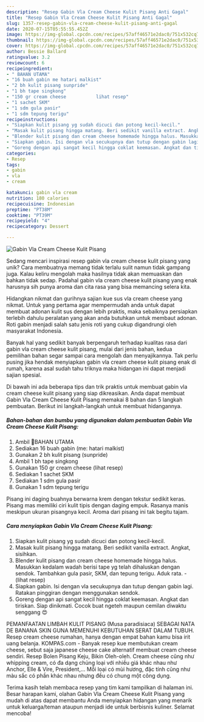 ```yaml
---
description: "Resep Gabin Vla Cream Cheese Kulit Pisang Anti Gagal"
title: "Resep Gabin Vla Cream Cheese Kulit Pisang Anti Gagal"
slug: 1357-resep-gabin-vla-cream-cheese-kulit-pisang-anti-gagal
date: 2020-07-15T05:55:55.452Z
image: https://img-global.cpcdn.com/recipes/57aff46571e2dac0/751x532cq70/gabin-vla-cream-cheese-kulit-pisang-foto-resep-utama.jpg
thumbnail: https://img-global.cpcdn.com/recipes/57aff46571e2dac0/751x532cq70/gabin-vla-cream-cheese-kulit-pisang-foto-resep-utama.jpg
cover: https://img-global.cpcdn.com/recipes/57aff46571e2dac0/751x532cq70/gabin-vla-cream-cheese-kulit-pisang-foto-resep-utama.jpg
author: Bessie Ballard
ratingvalue: 3.2
reviewcount: 6
recipeingredient:
- " BAHAN UTAMA"
- "16 buah gabin me hatari malkist"
- "2 bh kulit pisang sunpride"
- "1 bh tape singkong"
- "150 gr cream cheese           lihat resep"
- "1 sachet SKM"
- "1 sdm gula pasir"
- "1 sdm tepung terigu"
recipeinstructions:
- "Siapkan kulit pisang yg sudah dicuci dan potong kecil-kecil."
- "Masak kulit pisang hingga matang. Beri sedikit vanilla extract. Angkat, sisihkan."
- "Blender kulit pisang dan cream cheese homemade hingga halus. Masukkan kedalam wadah berisi tape yg telah dihaluskan dengan sendok. Tambahkan gula pasir, SKM, dan tepung terigu. Aduk rata.             (lihat resep)"
- "Siapkan gabin. Isi dengan vla secukupnya dan tutup dengan gabin lagi. Ratakan pinggiran dengan menggunakan sendok."
- "Goreng dengan api sangat kecil hingga coklat keemasan. Angkat dan tiriskan. Siap dinikmati. Cocok buat ngeteh maupun cemilan diwaktu senggang 😍"
categories:
- Resep
tags:
- gabin
- vla
- cream

katakunci: gabin vla cream 
nutrition: 180 calories
recipecuisine: Indonesian
preptime: "PT38M"
cooktime: "PT39M"
recipeyield: "4"
recipecategory: Dessert

---
```



![Gabin Vla Cream Cheese Kulit Pisang](https://img-global.cpcdn.com/recipes/57aff46571e2dac0/751x532cq70/gabin-vla-cream-cheese-kulit-pisang-foto-resep-utama.jpg)

Sedang mencari inspirasi resep gabin vla cream cheese kulit pisang yang unik? Cara membuatnya memang tidak terlalu sulit namun tidak gampang juga. Kalau keliru mengolah maka hasilnya tidak akan memuaskan dan bahkan tidak sedap. Padahal gabin vla cream cheese kulit pisang yang enak harusnya sih punya aroma dan cita rasa yang bisa memancing selera kita.

Hidangkan nikmat dan gurihnya sajian kue sus vla cream cheese yang nikmat. Untuk yang pertama agar mempermudah anda untuk dapat membuat adonan kulit sus dengan lebih praktis, maka sebaiknya persiapkan terlebih dahulu peralatan yang akan anda butuhkan untuk membaut adonan. Roti gabin menjadi salah satu jenis roti yang cukup digandrungi oleh masyarakat Indonesia.

Banyak hal yang sedikit banyak berpengaruh terhadap kualitas rasa dari gabin vla cream cheese kulit pisang, mulai dari jenis bahan, kedua pemilihan bahan segar sampai cara mengolah dan menyajikannya. Tak perlu pusing jika hendak menyiapkan gabin vla cream cheese kulit pisang enak di rumah, karena asal sudah tahu triknya maka hidangan ini dapat menjadi sajian spesial.


Di bawah ini ada beberapa tips dan trik praktis untuk membuat gabin vla cream cheese kulit pisang yang siap dikreasikan. Anda dapat membuat Gabin Vla Cream Cheese Kulit Pisang memakai 8 bahan dan 5 langkah pembuatan. Berikut ini langkah-langkah untuk membuat hidangannya.

<!--inarticleads1-->

##### Bahan-bahan dan bumbu yang digunakan dalam pembuatan Gabin Vla Cream Cheese Kulit Pisang:

1. Ambil  🍌BAHAN UTAMA
1. Sediakan 16 buah gabin (me: hatari malkist)
1. Gunakan 2 bh kulit pisang (sunpride)
1. Ambil 1 bh tape singkong
1. Gunakan 150 gr cream cheese           (lihat resep)
1. Sediakan 1 sachet SKM
1. Sediakan 1 sdm gula pasir
1. Gunakan 1 sdm tepung terigu


Pisang ini daging buahnya berwarna krem dengan tekstur sedikit keras. Pisang mas memiliki ciri kulit tipis dengan daging empuk. Rasanya manis meskipun ukuran pisangnya kecil. Aroma dari pisang ini tak begitu tajam. 

<!--inarticleads2-->

##### Cara menyiapkan Gabin Vla Cream Cheese Kulit Pisang:

1. Siapkan kulit pisang yg sudah dicuci dan potong kecil-kecil.
1. Masak kulit pisang hingga matang. Beri sedikit vanilla extract. Angkat, sisihkan.
1. Blender kulit pisang dan cream cheese homemade hingga halus. Masukkan kedalam wadah berisi tape yg telah dihaluskan dengan sendok. Tambahkan gula pasir, SKM, dan tepung terigu. Aduk rata. -             (lihat resep)
1. Siapkan gabin. Isi dengan vla secukupnya dan tutup dengan gabin lagi. Ratakan pinggiran dengan menggunakan sendok.
1. Goreng dengan api sangat kecil hingga coklat keemasan. Angkat dan tiriskan. Siap dinikmati. Cocok buat ngeteh maupun cemilan diwaktu senggang 😍


PEMANFAATAN LIMBAH KULIT PISANG (Musa paradisiaca) SEBAGAI NATA DE BANANA SKIN GUNA MEMENUHI KEBUTUHAN SERAT DALAM TUBUH. Resep cream cheese rumahan, hanya dengan empat bahan kamu bisa irit uang belanja. KOMPAS.com - Banyak resep kue membutukan cream cheese, sebut saja japanese cheese cake alternatif membuat cream cheese sendiri. Resep Bolen Pisang Keju, Bikin Oleh-oleh. Cream cheese cũng như whipping cream, có đa dạng chủng loại với nhiều giá khác nhau như Anchor, Elle &amp; Vire, President,… Mỗi loại có mùi hương, đặc tính cũng như màu sắc có phần khác nhau nhưng đều có chung một công dụng. 

Terima kasih telah membaca resep yang tim kami tampilkan di halaman ini. Besar harapan kami, olahan Gabin Vla Cream Cheese Kulit Pisang yang mudah di atas dapat membantu Anda menyiapkan hidangan yang menarik untuk keluarga/teman ataupun menjadi ide untuk berbisnis kuliner. Selamat mencoba!
